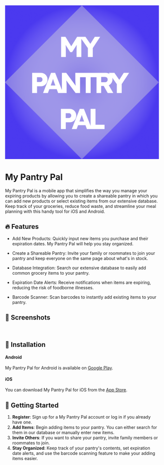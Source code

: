 ![](assets/images/app_launcher_icon.png)
# My Pantry Pal 

My Pantry Pal is a mobile app that simplifies the way you manage your expiring products by allowing you to create a shareable pantry in which you can add new products or select existing items from our extensive database. Keep track of your groceries, reduce food waste, and streamline your meal planning with this handy tool for iOS and Android.

## 🔥 Features

* Add New Products: Quickly input new items you purchase and their expiration dates. My Pantry Pal will help you stay organized.

* Create a Shareable Pantry: Invite your family or roommates to join your pantry and keep everyone on the same page about what's in stock.

* Database Integration: Search our extensive database to easily add common grocery items to your pantry.

* Expiration Date Alerts: Receive notifications when items are expiring, reducing the risk of foodborne illnesses.

* Barcode Scanner: Scan barcodes to instantly add existing items to your pantry.

## 📸 Screenshots
![]()
## 📲 Installation
#### Android
My Pantry Pal for Android is available on [Google Play](https://play.google.com/store/apps/details?id=com.flutter.mypantrypalfixer&hl=en&gl=US).

#### iOS
You can download My Pantry Pal for iOS from the [App Store]().

## 👟 Getting Started
1. **Register**: Sign up for a My Pantry Pal account or log in if you already have one.
2. **Add Items**: Begin adding items to your pantry. You can either search for them in our database or manually enter new items.
3. **Invite Others**: If you want to share your pantry, invite family members or roommates to join.
4. **Stay Organized**: Keep track of your pantry's contents, set expiration date alerts, and use the barcode scanning feature to make your adding items easier.

